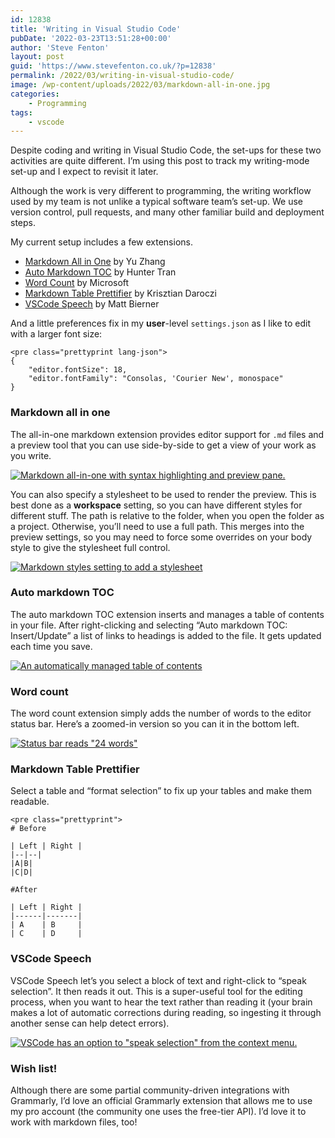 ```yaml
---
id: 12838
title: 'Writing in Visual Studio Code'
pubDate: '2022-03-23T13:51:28+00:00'
author: 'Steve Fenton'
layout: post
guid: 'https://www.stevefenton.co.uk/?p=12838'
permalink: /2022/03/writing-in-visual-studio-code/
image: /wp-content/uploads/2022/03/markdown-all-in-one.jpg
categories:
    - Programming
tags:
    - vscode
---
```


Despite coding and writing in Visual Studio Code, the set-ups for these two activities are quite different. I’m using this post to track my writing-mode set-up and I expect to revisit it later.

Although the work is very different to programming, the writing workflow used by my team is not unlike a typical software team’s set-up. We use version control, pull requests, and many other familiar build and deployment steps.

My current setup includes a few extensions.

- [Markdown All in One](https://marketplace.visualstudio.com/items?itemName=yzhang.markdown-all-in-one) by Yu Zhang
- [Auto Markdown TOC](https://marketplace.visualstudio.com/items?itemName=huntertran.auto-markdown-toc) by Hunter Tran
- [Word Count](https://marketplace.visualstudio.com/items?itemName=ms-vscode.wordcount) by Microsoft
- [Markdown Table Prettifier](https://marketplace.visualstudio.com/items?itemName=darkriszty.markdown-table-prettify) by Krisztian Daroczi
- [VSCode Speech](https://marketplace.visualstudio.com/items?itemName=bierner.speech) by Matt Bierner

And a little preferences fix in my **user**-level `settings.json` as I like to edit with a larger font size:

```
<pre class="prettyprint lang-json">
{
    "editor.fontSize": 18,
    "editor.fontFamily": "Consolas, 'Courier New', monospace"
}
```

### Markdown all in one

The all-in-one markdown extension provides editor support for `.md` files and a preview tool that you can use side-by-side to get a view of your work as you write.

[![Markdown all-in-one with syntax highlighting and preview pane.](https://www.stevefenton.co.uk/wp-content/uploads/2022/03/markdown-all-in-one-1024x517.jpg)](https://www.stevefenton.co.uk/2022/03/writing-in-visual-studio-code/markdown-all-in-one/)

You can also specify a stylesheet to be used to render the preview. This is best done as a **workspace** setting, so you can have different styles for different stuff. The path is relative to the folder, when you open the folder as a project. Otherwise, you’ll need to use a full path. This merges into the preview settings, so you may need to force some overrides on your body style to give the stylesheet full control.

[![Markdown styles setting to add a stylesheet](https://www.stevefenton.co.uk/wp-content/uploads/2022/03/markdown-styles-1024x439.jpg)](https://www.stevefenton.co.uk/2022/03/writing-in-visual-studio-code/markdown-styles/)

### Auto markdown TOC

The auto markdown TOC extension inserts and manages a table of contents in your file. After right-clicking and selecting “Auto markdown TOC: Insert/Update” a list of links to headings is added to the file. It gets updated each time you save.

[![An automatically managed table of contents](https://www.stevefenton.co.uk/wp-content/uploads/2022/03/markdown-toc-1024x517.jpg)](https://www.stevefenton.co.uk/2022/03/writing-in-visual-studio-code/markdown-toc/)

### Word count

The word count extension simply adds the number of words to the editor status bar. Here’s a zoomed-in version so you can it in the bottom left.

[![Status bar reads "24 words"](https://www.stevefenton.co.uk/wp-content/uploads/2022/03/word-count.jpg)](https://www.stevefenton.co.uk/2022/03/writing-in-visual-studio-code/word-count/)

### Markdown Table Prettifier

Select a table and “format selection” to fix up your tables and make them readable.

```
<pre class="prettyprint">
# Before

| Left | Right |
|--|--|
|A|B|
|C|D|

#After

| Left | Right |
|------|-------|
| A    | B     |
| C    | D     |
```

### VSCode Speech

VSCode Speech let’s you select a block of text and right-click to “speak selection”. It then reads it out. This is a super-useful tool for the editing process, when you want to hear the text rather than reading it (your brain makes a lot of automatic corrections during reading, so ingesting it through another sense can help detect errors).

[![VSCode has an option to "speak selection" from the context menu.](https://www.stevefenton.co.uk/wp-content/uploads/2022/03/vscode-speech-1024x465.jpg)](https://www.stevefenton.co.uk/2022/03/writing-in-visual-studio-code/vscode-speech/)

### Wish list!

Although there are some partial community-driven integrations with Grammarly, I’d love an official Grammarly extension that allows me to use my pro account (the community one uses the free-tier API). I’d love it to work with markdown files, too!